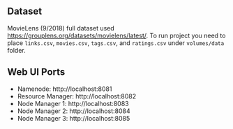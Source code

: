 ## Dataset
MovieLens (9/2018) full dataset used https://grouplens.org/datasets/movielens/latest/. To run project you need to place `links.csv`, `movies.csv`, `tags.csv`, and `ratings.csv` under `volumes/data` folder.

## Web UI Ports
- Namenode: http://localhost:8081
- Resource Manager: http://localhost:8082
- Node Manager 1: http://localhost:8083
- Node Manager 2: http://localhost:8084
- Node Manager 3: http://localhost:8085
